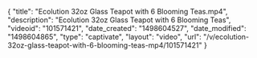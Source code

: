 {
    "title": "Ecolution 32oz Glass Teapot with 6 Blooming Teas.mp4",
    "description": "Ecolution 32oz Glass Teapot with 6 Blooming Teas",
    "videoid": "101571421",
    "date_created": "1498604527",
    "date_modified": "1498604865",
    "type": "captivate",
    "layout": "video",
    "url": "\/v\/ecolution-32oz-glass-teapot-with-6-blooming-teas-mp4\/101571421"
}